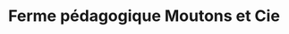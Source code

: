 ---
title: "Ferme pédagogique Moutons et Cie"
url: /chanteau/ferme-pedagogique-moutons-et-cie/
shop: Hofladen
---